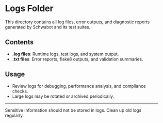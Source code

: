 # Logs Folder

This directory contains all log files, error outputs, and diagnostic reports generated by Schwabot and its test suites.

## Contents
- **.log files**: Runtime logs, test logs, and system output.
- **.txt files**: Error reports, flake8 outputs, and validation summaries.

## Usage
- Review logs for debugging, performance analysis, and compliance checks.
- Large logs may be rotated or archived periodically.

---
Sensitive information should not be stored in logs. Clean up old logs regularly. 